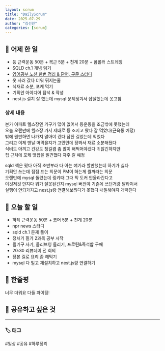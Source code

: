 ```yaml
---
layout: scrum
title: "DailyScrum"
date: 2025-07-29
author: "김선민"
categories: [scrum]
---
```


## 📝 어제 한 일


- 등 근력운동 50분 + 복근 5분 + 천계 20분 + 폼롤러 스트레칭
- SQLD ch.1 개념 읽기
- [영어공부 노션 한번 정리 & 단어, 구문 스터디](https://melodious-tailor-2a7.notion.site/English-Learning-July-August-22d9a96c76ba80f089e2ea835e3d24ea?source=copy_link)
- 옷 사러 갔다 더워 뒤지는줄 
- 식재료 소분, 포케 먹기 
- 기획안 아이디어 탐색 & 작성
- nest.js 설치 잘 했는데 mysql 문제생겨서 삽질했는데 못고침  



### 상세 내용
 본가 아파트 헬스장엔 기구가 많이 없어서 등운동을 조금밖에 못했는데  
 오늘 오랜만에 헬스장 가서 제대로 등 조지고 왔다 잘 먹었다(근육통 예정)    
 밖에 웬만하면 나가지 말아야 겠다 잠깐 걸었는데 익었다  
 그리고 이제 맨날 머먹을지가 고민인데 장봐서 재료 소분해뒀다  
 식비도 아끼고 건강도 챙길겸 좀 많이 해먹어야겠다 귀찮긴하지만  
 집 근처에 포케 맛집을 발견했다 자주 갈 예정 
   
  
  
 sqld 책은 폈다 아직 초반부라 다 아는 얘기라 할만했는데 하기가 싫다     
 기획안 쓰는데 점점 드는 의문이 PM이 하는게 뭘까라는 의문     
 오랜만에 mysql 돌렸는데 링키때 그때 막 도커 안올라간다고     
 이것저것 만지다 뭐가 잘못된건지 mysql 버전이 기존에 쓰던거랑 달라져서    
 실행이 안되가지고 nest.js랑 연결해보려다가 못했다 내일해야지 개빡친다          
           
                   


     
## 🎯 오늘 할 일
- 하체 근력운동 50분 + 코어 5분 + 천계 20분    
- npr news 스터디        
- sqld ch.1 문제 풀이   
- 정처기 필기 2과목 공부 시작    
- 필기구 사기, 올리브영 들리기, 프로틴&즉석밥 구매     
- 20:30 리뷰데이 전 회의    
- 장본 걸로 요리 좀 해먹기  
- mysql 다 밀고 재설치하고 nest.js랑 연결하기 
 



## 💭 한줄평  
 너무 더워요 다들 파이팅!
   


## 🔗 공유하고 싶은 것
  


---

### 🏷️ 태그

#일상 #공유 #하루정리 


